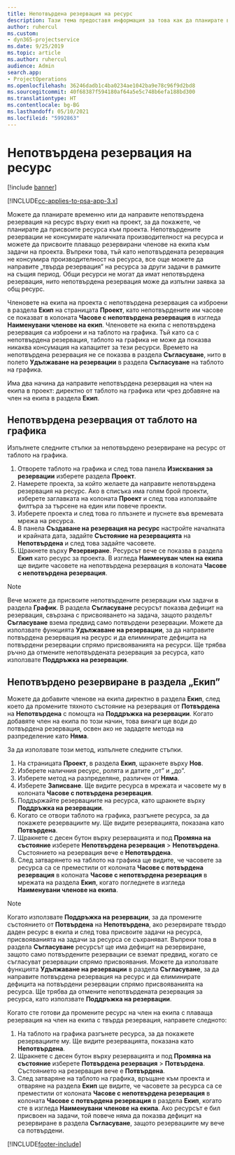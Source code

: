 ```yaml
---
title: Непотвърдена резервация на ресурс
description: Тази тема предоставя информация за това как да планирате временно или да направите непотвърдена резервация на членове на екип по проект.
author: ruhercul
ms.custom:
- dyn365-projectservice
ms.date: 9/25/2019
ms.topic: article
ms.author: ruhercul
audience: Admin
search.app:
- ProjectOperations
ms.openlocfilehash: 36246dadb1c4ba0234ae1042ba9e78c96f9d2bd8
ms.sourcegitcommit: 40f68387f594180af64a5e5c748b6efa188bd300
ms.translationtype: HT
ms.contentlocale: bg-BG
ms.lasthandoff: 05/10/2021
ms.locfileid: "5992863"
---
```

# <a name="soft-book-a-resource"></a>Непотвърдена резервация на ресурс

[!include [banner](../includes/psa-now-project-operations.md)]

[!INCLUDE[cc-applies-to-psa-app-3.x](../includes/cc-applies-to-psa-app-3x.md)]

Можете да планирате временно или да направите непотвърдена резервация на ресурс върху екип на проект, за да покажете, че планирате да присвоите ресурса към проекта. Непотвърдените резервации не консумирате наличната производителност на ресурса и можете да присвоите плаващо резервирани членове на екипа към задачи на проекта. Въпреки това, тъй като непотвърдената резервация не консумира производителност на ресурса, все още можете да направите „твърда резервация” на ресурса за други задачи в рамките на същия период. Общи ресурси не могат да имат непотвърдена резервация, нито непотвърдена резервация може да изпълни заявка за общ ресурс.

Членовете на екипа на проекта с непотвърдена резервация са изброени в раздела **Екип** на страницата **Проект**, като непотвърдените им часове се показват в колоната **Часове с непотвърдена резервация** в изгледа **Наименувани членове на екип**. Членовете на екипа с непотвърдена резервация са изброени и на таблото на графика. Тъй като са с непотвърдена резервация, таблото на графика не може да показва никаква консумация на капацитет за тези ресурси. Времето на непотвърдена резервация не се показва в раздела **Съгласуване**, нито в полето **Удължаване на резервации** в раздела **Съгласуване** на таблото на графика. 

Има два начина да направите непотвърдена резервация на член на екипа в проект: директно от таблото на графика или чрез добавяне на член на екипа в раздела **Екип**. 

## <a name="soft-book-from-the-schedule-board"></a>Непотвърдена резервация от таблото на графика
Изпълнете следните стъпки за непотвърдено резервиране на ресурс от таблото на графика. 

1. Отворете таблото на графика и след това панела **Изисквания за резервации** изберете раздела **Проект**.
2. Намерете проекта, за който желаете да направите непотвърдена резервация на ресурс. Ако в списъка има голям брой проекти, изберете заглавката на колоната **Проект** и след това използвайте филтъра за търсене на един или повече проекти.
3. Изберете проекта и след това го плъзнете и пуснете във времевата мрежа на ресурса.
5. В панела **Създаване на резервация на ресурс** настройте началната и крайната дата, задайте **Състояние на резервацията** на **Непотвърдена** и след това задайте часовете. 
6. Щракнете върху **Резервиране**. Ресурсът вече се показва в раздела **Екип** като ресурс за проекта. В изгледа **Наименуван член на екипа** ще видите часовете на непотвърдена резервация в колоната **Часове с непотвърдена резервация**.

> [!NOTE]
> Вече можете да присвоите непотвърдените резервации към задачи в раздела **График**. В раздела **Съгласуване** ресурсът показва дефицит на резервация, свързана с присвояването на задача, защото разделът **Съгласуване** взема предвид само потвърдени резервации. Можете да използвате функцията **Удължаване на резервации**, за да направите потвърдена резервация на ресурс и да елиминирате дефицита на потвърдени резервации спрямо присвояванията на ресурси. Ще трябва ръчно да отмените непотвърдената резервация за ресурса, като използвате **Поддръжка на резервации**.

## <a name="soft-book-on-the-team-tab"></a>Непотвърдено резервиране в раздела „Екип”

Можете да добавите членове на екипа директно в раздела **Екип**, след което да промените тяхното състояние на резервация от **Потвърдена** на **Непотвърдена** с помощта на **Поддръжка на резервации**. Когато добавяте член на екипа по този начин, това винаги ще води до потвърдена резервация, освен ако не зададете метода на разпределение като **Няма**.

За да използвате този метод, изпълнете следните стъпки.

1. На страницата **Проект**, в раздела **Екип**, щракнете върху **Нов**.
2. Изберете наличния ресурс, ролята и датите „от” и „до”.
3. Изберете метод на разпределяне, различен от **Няма**.
4. Изберете **Записване**. Ще видите ресурса в мрежата и часовете му в колоната **Часове с потвърдена резервация**.
5. Поддържайте резервациите на ресурса, като щракнете върху **Поддръжка на резервации**.
6. Когато се отвори таблото на графика, разгънете ресурса, за да покажете резервациите му. Ще видите резервацията, показана като **Потвърдена**.
7. Щракнете с десен бутон върху резервацията и под **Промяна на състояние** изберете **Непотвърдена резервация** \> **Непотвърдена**. Състоянието на резервация вече е **Непотвърдена**.
8. След затварянето на таблото на графика ще видите, че часовете за ресурса са се преместили от колоната **Часове с потвърдена резервация** в колоната **Часове с непотвърдена резервация** в мрежата на раздела **Екип**, когато погледнете в изгледа **Наименувани членове на екипа**.

> [!NOTE]
> Когато използвате **Поддръжка на резервации**, за да промените състоянието от **Потвърдена** на **Непотвърдена**, ако резервирате твърдо даден ресурс в екипа и след това присвоите задачи на ресурса, присвояванията на задачи за ресурса се съхраняват. Въпреки това в раздела **Съгласуване** ресурсът ще има дефицит на резервиране, защото само потвърдените резервации се вземат предвид, когато се съгласуват резервации спрямо присвоявания. Можете да използвате функцията **Удължаване на резервации** в раздела **Съгласуване**, за да направите потвърдена резервация на ресурс и да елиминирате дефицита на потвърдени резервации спрямо присвояванията на ресурса. Ще трябва да отмените непотвърдената резервация за ресурса, като използвате **Поддръжка на резервации**.

Когато сте готови да промените ресурс на член на екипа с плаваща резервация на член на екипа с твърда резервация, направете следното:

1. На таблото на графика разгънете ресурса, за да покажете резервациите му. Ще видите резервацията, показана като **Непотвърдена**.
2. Щракнете с десен бутон върху резервацията и под **Промяна на състояние** изберете **Потвърдена резервация** \> **Потвърдена**. Състоянието на резервация вече е **Потвърдена**.
3. След затваряне на таблото на графика, връщане към проекта и отваряне на раздела **Екип** ще видите, че часовете за ресурса са се преместили от колоната **Часове с непотвърдена резервация** в колоната **Часове с потвърдена резервация** в раздела **Екип**, когато сте в изгледа **Наименувани членове на екипа**. Ако ресурсът е бил присвоен на задачи, той повече няма да показва дефицит на резервиране в раздела **Съгласуване**, защото резервациите му вече са потвърдени.



[!INCLUDE[footer-include](../includes/footer-banner.md)]